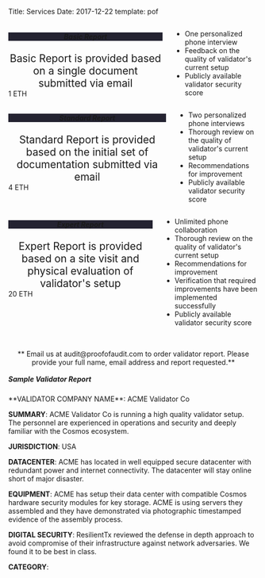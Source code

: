 Title: Services
Date: 2017-12-22
template: pof

<link rel="stylesheet" href="https://cdnjs.cloudflare.com/ajax/libs/font-awesome/4.7.0/css/font-awesome.min.css">
<section id="about">
<div class="container">

<div class="row" style="margin-bottom:2rem">
<div class="four columns">
<div class="box">
<h5 style="text-align:center; background-color:#242331">Basic Report</h5>
<div style="text-align:center; font-size: 1.3rem;">
Basic Report is provided based on a single document submitted via email
</div>
<div class="wrapper">1 ETH</div>
</div>	
	<ul> 
		<li>
		<i class="fa fa-check"></i>
		<div class="li-contents">One personalized phone interview</div>
		</li>
		<li>
		<i class="fa fa-check"></i>
		<div class="li-contents">Feedback on the quality of validator's current setup</div>
		</li>
		<li>
		<i class="fa fa-check"></i>
		<div class="li-contents">Publicly available validator security score</div>
		</li>
	</ul>
	<!-- <p class="if"><a target="_blank" class="email" href="#about">Email us</a> if you’d like to order your assessment report. -->
</div>

<div class="four columns">
<div class="box">
<h5 style="text-align:center; background-color:#242331">Standard Report</h5>
<div style="text-align:center; font-size: 1.3rem;">
Standard Report is provided based on the initial set of documentation submitted via email
</div>
<div class="wrapper">4 ETH</div>
</div>
	<ul>
		<li>
		<i class="fa fa-check"></i>
		<div class="li-contents">Two personalized phone interviews</div>
		</li>
		<li>
		<i class="fa fa-check"></i>
		<div class="li-contents">Thorough review on the quality of validator's current setup </div>
		</li>
		<li>
		<i class="fa fa-check"></i>
		<div class="li-contents">Recommendations for improvement</div>
		</li>
		<li>
		<i class="fa fa-check"></i>
		<div class="li-contents">Publicly available validator security score</div>
		</li>
	</ul>
	<!-- <p class="if"><a target="_blank" class="email" href="#">Email us</a> if you’d like to order your assessment report.</p> -->
</div>

<div class="four columns">
<div class="box">
<h5 style="text-align:center; background-color:#242331">Expert Report</h5>
<div style="text-align:center; font-size: 1.3rem;">
Expert Report is provided based on a site visit and physical evaluation of validator's setup
</div>
<div class="wrapper">20 ETH</div>
</div>
	<ul>
		<li>
		<i class="fa fa-check"></i>
		<div class="li-contents">Unlimited phone collaboration</div>
		</li>
		<li>
		<i class="fa fa-check"></i>
		<div class="li-contents">Thorough review on the quality of validator's current setup</div>
		</li>
		<li>
		<i class="fa fa-check"></i>
		<div class="li-contents">Recommendations for improvement</div>
		</li>
		<li>
		<i class="fa fa-check"></i>
		<div class="li-contents">Verification that required improvements have been implemented successfully </div>
		</li>
		<li>
		<i class="fa fa-check"></i>
		<div class="li-contents">Publicly available validator security score</div>
		</li>
	</ul>
</div>
</div>	
<center>** Email us at <span class="email">audit@proofofaudit.com</span> to order validator report. Please provide your full name, email address and report requested.**</center>

<div class="sep"></div><br>
<!-- <div id="order">Email us at <span class="email">audit@proofofaudit.com</span> to order an assessment report. <br>Please provide your full name, email address and report requested.
</div><br> -->

<!-- <hr> -->

<h5 style="margin-top:0;">Sample Validator Report</h5>
**VALIDATOR COMPANY NAME**: ACME Validator Co

**SUMMARY**: ACME Validator Co is running a high quality validator setup. The personnel are experienced in operations and security and deeply familiar with the Cosmos ecosystem.

**JURISDICTION**: USA

**DATACENTER**: ACME has located in well equipped secure datacenter with redundant power and internet connectivity. The datacenter will stay online short of major disaster.

**EQUIPMENT**: ACME has setup their data center with compatible Cosmos hardware security modules for key storage. ACME is using servers they assembled and they have demonstrated via photographic timestamped evidence of the assembly process.
 

**DIGITAL SECURITY**: ResilientTx reviewed the defense in depth approach to avoid compromise of their infrastructure against network adversaries. We found it to be best in class.

**CATEGORY**: 
<i class="fa fa-diamond"></i>
<i class="fa fa-diamond"></i>
<i class="fa fa-diamond"></i>
<i class="fa fa-diamond"></i>
<i class="fa fa-diamond"></i>


</div> 
</section>
<div class="sep"></div>
<!-- <h5>Categories</h5>
<div class="categories">
<div class="category basic">Basic</div>
<div class="category standard">Standard</div>
<div class="category expert">Expert</div>
</div> -->



